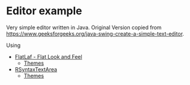 # Editor example

Very simple editor written in Java. Original Version copied from https://www.geeksforgeeks.org/java-swing-create-a-simple-text-editor.

Using

* [FlatLaf - Flat Look and Feel](https://www.formdev.com/flatlaf/)
  * [Themes](https://www.formdev.com/flatlaf/themes/) 
* [RSyntaxTextArea](https://github.com/bobbylight/RSyntaxTextArea)
  * [Themes](https://github.com/bobbylight/RSyntaxTextArea/tree/master/RSyntaxTextArea/src/main/resources/org/fife/ui/rsyntaxtextarea/themes)
